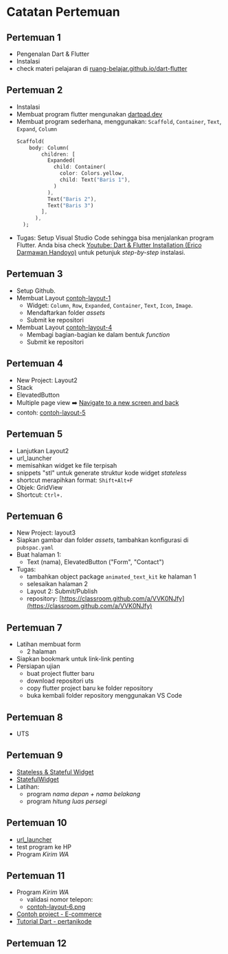 # Catatan Pertemuan

## Pertemuan 1
- Pengenalan Dart & Flutter
- Instalasi
- check materi pelajaran di [ruang-belajar.github.io/dart-flutter](ruang-belajar.github.io/dart-flutter)
  
## Pertemuan 2
- Instalasi
- Membuat program flutter mengunakan [dartpad.dev](https://dartpad.dev)
- Membuat program sederhana, menggunakan: `Scaffold`, `Container`, `Text`, `Expand`, `Column`
  ```dart
  Scaffold(
      body: Column(
          children: [
            Expanded(
              child: Container(
                color: Colors.yellow,
                child: Text("Baris 1"),
              )
            ),
            Text("Baris 2"),
            Text("Baris 3")
          ],
        ),
    );
  ```
- Tugas: Setup Visual Studio Code sehingga bisa menjalankan program Flutter.
  Anda bisa check [Youtube: Dart & Flutter Installation (Erico Darmawan Handoyo)](https://youtu.be/asNdz10WR6w?si=ePXjDAwlqsD8POSw) untuk petunjuk _step-by-step_ instalasi.

## Pertemuan 3
- Setup Github.
- Membuat Layout [contoh-layout-1](res/contoh-layout-1.jpg)
  - Widget: `Column`, `Row`, `Expanded`, `Container`, `Text`, `Icon`, `Image`.
  - Mendaftarkan folder _assets_
  - Submit ke repositori
- Membuat Layout [contoh-layout-4](res/contoh-layout-4.png)
  - Membagi bagian-bagian ke dalam bentuk _function_
  - Submit ke repositori

## Pertemuan 4
- New Project: Layout2
- Stack
- ElevatedButton
- Multiple page view ➡️ [Navigate to a new screen and back](https://docs.flutter.dev/cookbook/navigation/navigation-basics)
- contoh: [contoh-layout-5](res/contoh-layout-5.png)

## Pertemuan 5
- Lanjutkan Layout2
- url_launcher
- memisahkan widget ke file terpisah
- snippets "stl" untuk generate struktur kode widget _stateless_
- shortcut merapihkan format: `Shift+Alt+F`
- Objek: GridView
- Shortcut: `Ctrl+.`

## Pertemuan 6
- New Project: layout3
- Siapkan gambar dan folder _assets_, tambahkan konfigurasi di `pubspac.yaml`
- Buat halaman 1:
  - Text (nama), ElevatedButton ("Form", "Contact")
- Tugas:
  - tambahkan object package `animated_text_kit` ke halaman 1
  - selesaikan halaman 2
  - Layout 2: Submit/Publish
  - repository: [https://classroom.github.com/a/VVK0NJfy](https://classroom.github.com/a/VVK0NJfy)


## Pertemuan 7
- Latihan membuat form
  - 2 halaman
- Siapkan bookmark untuk link-link penting
- Persiapan ujian
  - buat project flutter baru
  - download repositori uts
  - copy flutter project baru ke folder repository
  - buka kembali folder repository menggunakan VS Code

## Pertemuan 8
- UTS

## Pertemuan 9
- [Stateless &  Stateful Widget](stateless-stateful.md)
- [StatefulWidget](stateful.md)
- Latihan:
  - program _nama depan + nama belakang_
  - program _hitung luas persegi_

## Pertemuan 10
- [url_launcher](url_launcher.md)
- test program ke HP
- Program _Kirim WA_

## Pertemuan 11
- Program _Kirim WA_
  - validasi nomor telepon:
  - [contoh-layout-6.png](res/contoh-layout-6.png)
- [Contoh project - E-commerce](https://github.com/abuanwar072/E-commerce-App-UI-Flutter)
- [Tutorial Dart - pertanikode](https://www.petanikode.com/belajar-dart/)

## Pertemuan 12